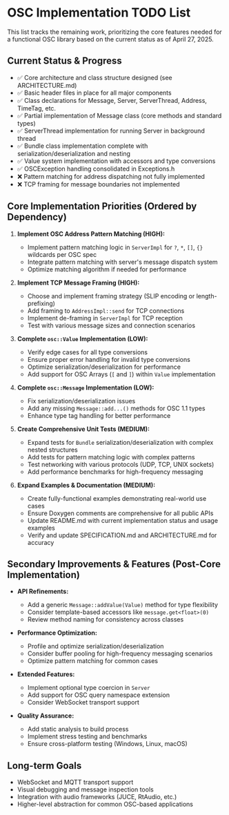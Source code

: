 # OSC Implementation TODO List

This list tracks the remaining work, prioritizing the core features needed for a functional OSC library based on the current status as of April 27, 2025.

## Current Status & Progress

- ✅ Core architecture and class structure designed (see ARCHITECTURE.md)
- ✅ Basic header files in place for all major components
- ✅ Class declarations for Message, Server, ServerThread, Address, TimeTag, etc.
- ✅ Partial implementation of Message class (core methods and standard types)
- ✅ ServerThread implementation for running Server in background thread
- ✅ Bundle class implementation complete with serialization/deserialization and nesting
- ✅ Value system implementation with accessors and type conversions
- ✅ OSCException handling consolidated in Exceptions.h
- ❌ Pattern matching for address dispatching not fully implemented
- ❌ TCP framing for message boundaries not implemented

## Core Implementation Priorities (Ordered by Dependency)

1. **Implement OSC Address Pattern Matching (HIGH):**
    - Implement pattern matching logic in `ServerImpl` for `?`, `*`, `[]`, `{}` wildcards per OSC spec
    - Integrate pattern matching with server's message dispatch system
    - Optimize matching algorithm if needed for performance

2. **Implement TCP Message Framing (HIGH):**
    - Choose and implement framing strategy (SLIP encoding or length-prefixing)
    - Add framing to `AddressImpl::send` for TCP connections
    - Implement de-framing in `ServerImpl` for TCP reception
    - Test with various message sizes and connection scenarios

3. **Complete `osc::Value` Implementation (LOW):**
    - Verify edge cases for all type conversions
    - Ensure proper error handling for invalid type conversions
    - Optimize serialization/deserialization for performance
    - Add support for OSC Arrays (`[` and `]`) within `Value` implementation

4. **Complete `osc::Message` Implementation (LOW):**
    - Fix serialization/deserialization issues
    - Add any missing `Message::add...()` methods for OSC 1.1 types
    - Enhance type tag handling for better performance

5. **Create Comprehensive Unit Tests (MEDIUM):**
    - Expand tests for `Bundle` serialization/deserialization with complex nested structures
    - Add tests for pattern matching logic with complex patterns
    - Test networking with various protocols (UDP, TCP, UNIX sockets)
    - Add performance benchmarks for high-frequency messaging

6. **Expand Examples & Documentation (MEDIUM):**
    - Create fully-functional examples demonstrating real-world use cases
    - Ensure Doxygen comments are comprehensive for all public APIs
    - Update README.md with current implementation status and usage examples
    - Verify and update SPECIFICATION.md and ARCHITECTURE.md for accuracy

## Secondary Improvements & Features (Post-Core Implementation)

- **API Refinements:**
  - Add a generic `Message::addValue(Value)` method for type flexibility
  - Consider template-based accessors like `message.get<float>(0)`
  - Review method naming for consistency across classes

- **Performance Optimization:**
  - Profile and optimize serialization/deserialization
  - Consider buffer pooling for high-frequency messaging scenarios
  - Optimize pattern matching for common cases

- **Extended Features:**
  - Implement optional type coercion in `Server`
  - Add support for OSC query namespace extension
  - Consider WebSocket transport support

- **Quality Assurance:**
  - Add static analysis to build process
  - Implement stress testing and benchmarks
  - Ensure cross-platform testing (Windows, Linux, macOS)

## Long-term Goals

- WebSocket and MQTT transport support
- Visual debugging and message inspection tools
- Integration with audio frameworks (JUCE, RtAudio, etc.)
- Higher-level abstraction for common OSC-based applications
